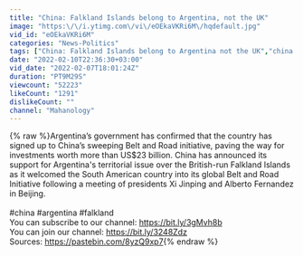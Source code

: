 ```yaml
---
title: "China: Falkland Islands belong to Argentina, not the UK"
image: "https:\/\/i.ytimg.com\/vi\/eOEkaVKRi6M\/hqdefault.jpg"
vid_id: "eOEkaVKRi6M"
categories: "News-Politics"
tags: ["China: Falkland Islands belong to Argentina not the UK","china falkland argentina","china falkland"]
date: "2022-02-10T22:36:30+03:00"
vid_date: "2022-02-07T18:01:24Z"
duration: "PT9M29S"
viewcount: "52223"
likeCount: "1291"
dislikeCount: ""
channel: "Mahanology"
---
```

{% raw %}Argentina’s government has confirmed that the country has signed up to China’s sweeping Belt and Road initiative, paving the way for investments worth more than US$23 billion. China has announced its support for Argentina's territorial issue over the British-run Falkland Islands as it welcomed the South American country into its global Belt and Road Initiative following a meeting of presidents Xi Jinping and Alberto Fernandez in Beijing.<br /><br />#china #argentina #falkland<br />You can subscribe to our channel: <a rel="nofollow" target="blank" href="https://bit.ly/3gMvh8b">https://bit.ly/3gMvh8b</a> <br />You can join our channel: <a rel="nofollow" target="blank" href="https://bit.ly/3248Zdz">https://bit.ly/3248Zdz</a><br />Sources: <a rel="nofollow" target="blank" href="https://pastebin.com/8yzQ9xp7">https://pastebin.com/8yzQ9xp7</a>{% endraw %}
